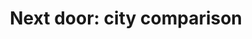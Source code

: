 ---
layout: post
title: 'Next door: city comparison'
story: 'http://www.bostonglobe.com/2014/03/28/next-door-town-comparison/9iN1EcYUORHBvAD9EI3jxM/story.html'
text: 'Greater Boston city comparison tool to see how different areas stack up against eachother.'
vimeo: '<iframe src="//player.vimeo.com/video/92555663?title=0&amp;byline=0&amp;portrait=0&amp;color=ffffff" width="640" height="402" frameborder="0" webkitallowfullscreen mozallowfullscreen allowfullscreen></iframe>'
mobile: 'address'
---